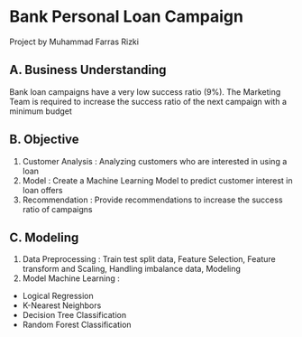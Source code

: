 # Bank Personal Loan Campaign
Project by Muhammad Farras Rizki


## A. Business Understanding
Bank loan campaigns have a very low success ratio (9%). The Marketing Team is required to increase the success ratio of the next campaign with a minimum budget

## B. Objective
1. Customer Analysis : Analyzing customers who are interested in using a loan
2. Model : Create a Machine Learning Model to predict customer interest in loan offers
3. Recommendation : Provide recommendations to increase the success ratio of campaigns

## C. Modeling
1. Data Preprocessing : Train test split data, Feature Selection, Feature transform and Scaling, Handling imbalance data, Modeling
2. Model Machine Learning :
  - Logical Regression
  - K-Nearest Neighbors
  - Decision Tree Classification
  - Random Forest Classification
